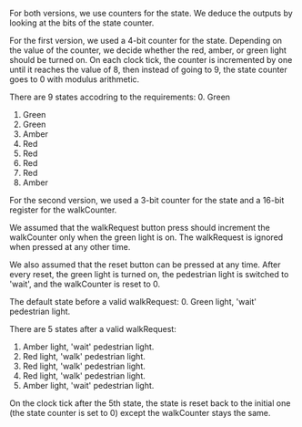 For both versions, we use counters for the state. We deduce the outputs by looking at the bits of the state counter. 

For the first version, we used a 4-bit counter for the state. Depending on the value of the counter, we decide whether the red, amber, or green light should be turned on. On each clock tick, the counter is incremented by one until it reaches the value of 8, then instead of going to 9, the state counter goes to 0 with modulus arithmetic.

There are 9 states accodring to the requirements:
0. Green
1. Green
2. Green
3. Amber
4. Red
5. Red
6. Red
7. Red
8. Amber


For the second version, we used a 3-bit counter for the state and a 16-bit register for the walkCounter.

We assumed that the walkRequest button press should increment the walkCounter only when the green light is on. The walkRequest is ignored when pressed at any other time.

We also assumed that the reset button can be pressed at any time. After every reset, the green light is turned on, the pedestrian light is switched to 'wait', and the walkCounter is reset to 0.

The default state before a valid walkRequest:
0. Green light, 'wait' pedestrian light.

There are 5 states after a valid walkRequest:
1. Amber light, 'wait' pedestrian light.
2. Red light, 'walk' pedestrian light.
3. Red light, 'walk' pedestrian light.
4. Red light, 'walk' pedestrian light.
5. Amber light, 'wait' pedestrian light.

On the clock tick after the 5th state, the state is reset back to the initial one (the state counter is set to 0) except the walkCounter stays the same.
